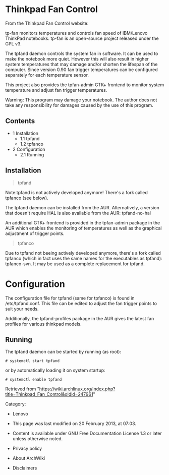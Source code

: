 Thinkpad Fan Control
====================

From the Thinkpad Fan Control website:

tp-fan monitors temperatures and controls fan speed of IBM/Lenovo
ThinkPad notebooks. tp-fan is an open-source project released under the
GPL v3.

The tpfand daemon controls the system fan in software. It can be used to
make the notebook more quiet. However this will also result in higher
system temperatures that may damage and/or shorten the lifespan of the
computer. Since version 0.90 fan trigger temperatures can be configured
separately for each temperature sensor.

This project also provides the tpfan-admin GTK+ frontend to monitor
system temperature and adjust fan trigger temperatures.

Warning: This program may damage your notebook. The author does not take
any responsibility for damages caused by the use of this program.

Contents
--------

-   1 Installation
    -   1.1 tpfand
    -   1.2 tpfanco
-   2 Configuration
    -   2.1 Running

Installation
------------

> tpfand

Note:tpfand is not actively developed anymore! There's a fork called
tpfanco (see below).

The tpfand daemon can be installed from the AUR. Alternatively, a
version that doesn't require HAL is also available from the AUR:
tpfand-no-hal

An additional GTK+ frontend is provided in the tpfan-admin package in
the AUR which enables the monitoring of temperatures as well as the
graphical adjustment of trigger points.

> tpfanco

Due to tpfand not beeing actively developed anymore, there's a fork
called tpfanco (which in fact uses the same names for the executables as
tpfand): tpfanco-svn. It may be used as a complete replacement for
tpfand.

Configuration
=============

The configuration file for tpfand (same for tpfanco) is found in
/etc/tpfand.conf. This file can be edited to adjust the fan trigger
points to suit your needs.

Additionally, the tpfand-profiles package in the AUR gives the latest
fan profiles for various thinkpad models.

Running
-------

The tpfand daemon can be started by running (as root):

    # systemctl start tpfand

or by automatically loading it on system startup:

    # systemctl enable tpfand

Retrieved from
"https://wiki.archlinux.org/index.php?title=Thinkpad_Fan_Control&oldid=247961"

Category:

-   Lenovo

-   This page was last modified on 20 February 2013, at 07:03.
-   Content is available under GNU Free Documentation License 1.3 or
    later unless otherwise noted.
-   Privacy policy
-   About ArchWiki
-   Disclaimers
